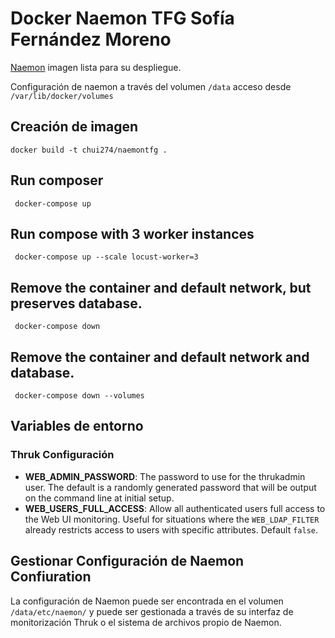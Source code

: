 # Docker Naemon TFG Sofía Fernández Moreno

[Naemon](http://www.naemon.org) imagen lista para su despliegue. 

Configuración de naemon a través del volumen `/data` acceso desde `/var/lib/docker/volumes`


## Creación de imagen
```
docker build -t chui274/naemontfg .
```

## Run composer

```
 docker-compose up
```

## Run compose with 3 worker instances

```
 docker-compose up --scale locust-worker=3

```

## Remove the container and default network, but preserves database.

```
 docker-compose down

```


## Remove the container and default network and database.

```
 docker-compose down --volumes

```  

## Variables de entorno


### Thruk  Configuración 
* __WEB_ADMIN_PASSWORD__: The password to use for the thrukadmin user. The default is a randomly generated password that will be output on the command line at initial setup.
* __WEB_USERS_FULL_ACCESS__: Allow all authenticated users full access to the Web UI monitoring. Useful for situations where the `WEB_LDAP_FILTER` already restricts access to users with specific attributes. Default `false`.


## Gestionar Configuración de Naemon Confiuration

La configuración de Naemon puede ser encontrada en el volumen  `/data/etc/naemon/` y puede ser gestionada a través de su interfaz de monitorización Thruk o el sistema de archivos propio de Naemon.




